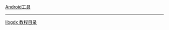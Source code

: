 <a href="http://www.androiddevtools.cn/index.html">Android工具</a>
<hr/>
<a href="https://blog.csdn.net/zqiang_55/article/details/50878524">libgdx 教程目录</a>
